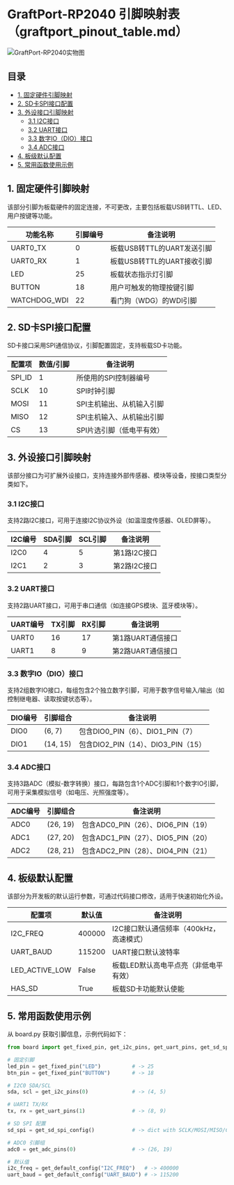 # GraftPort-RP2040 引脚映射表（graftport_pinout_table.md）

![GraftPort-RP2040实物图](graftport_rp2040_board_front.png)

## 目录
- [1. 固定硬件引脚映射](#1-固定硬件引脚映射)
- [2. SD卡SPI接口配置](#2-sd卡spi接口配置)
- [3. 外设接口引脚映射](#3-外设接口引脚映射)
  - [3.1 I2C接口](#31-i2c接口)
  - [3.2 UART接口](#32-uart接口)
  - [3.3 数字IO（DIO）接口](#33-数字io-dio-接口)
  - [3.4 ADC接口](#34-adc接口)
- [4. 板级默认配置](#4-板级默认配置)
- [5. 常用函数使用示例](#5-常用函数使用示例)

## 1. 固定硬件引脚映射
该部分引脚为板载硬件的固定连接，不可更改，主要包括板载USB转TTL、LED、用户按键等功能。

| 功能名称          | 引脚编号 | 备注说明                  |
|-------------------|----------|---------------------------|
| UART0_TX          | 0        | 板载USB转TTL的UART发送引脚 |
| UART0_RX          | 1        | 板载USB转TTL的UART接收引脚 |
| LED               | 25       | 板载状态指示灯引脚        |
| BUTTON            | 18       | 用户可触发的物理按键引脚  |
| WATCHDOG_WDI      | 22       | 看门狗（WDG）的WDI引脚    |


## 2. SD卡SPI接口配置
SD卡接口采用SPI通信协议，引脚配置固定，支持板载SD卡功能。

| 配置项   | 数值/引脚 | 备注说明                  |
|----------|-----------|---------------------------|
| SPI_ID   | 1         | 所使用的SPI控制器编号     |
| SCLK     | 10        | SPI时钟引脚               |
| MOSI     | 11        | SPI主机输出、从机输入引脚 |
| MISO     | 12        | SPI主机输入、从机输出引脚 |
| CS       | 13        | SPI片选引脚（低电平有效） |


## 3. 外设接口引脚映射
该部分接口为可扩展外设接口，支持连接外部传感器、模块等设备，按接口类型分类如下。

### 3.1 I2C接口
支持2路I2C接口，可用于连接I2C协议外设（如温湿度传感器、OLED屏等）。

| I2C编号 | SDA引脚 | SCL引脚 | 备注说明                  |
|---------|---------|---------|---------------------------|
| I2C0    | 4       | 5       | 第1路I2C接口              |
| I2C1    | 2       | 3       | 第2路I2C接口              |


### 3.2 UART接口
支持2路UART接口，可用于串口通信（如连接GPS模块、蓝牙模块等）。

| UART编号 | TX引脚 | RX引脚 | 备注说明                  |
|----------|--------|--------|---------------------------|
| UART0    | 16     | 17     | 第1路UART通信接口         |
| UART1    | 8      | 9      | 第2路UART通信接口         |


### 3.3 数字IO（DIO）接口
支持2组数字IO接口，每组包含2个独立数字引脚，可用于数字信号输入/输出（如控制继电器、读取按键状态等）。

| DIO编号 | 引脚组合       | 备注说明                  |
|---------|----------------|---------------------------|
| DIO0    | (6, 7)         | 包含DIO0_PIN（6）、DIO1_PIN（7） |
| DIO1    | (14, 15)       | 包含DIO2_PIN（14）、DIO3_PIN（15） |


### 3.4 ADC接口
支持3路ADC（模拟-数字转换）接口，每路包含1个ADC引脚和1个数字IO引脚，可用于采集模拟信号（如电压、光照强度等）。

| ADC编号 | 引脚组合         | 备注说明                          |
|---------|------------------|-----------------------------------|
| ADC0    | (26, 19)         | 包含ADC0_PIN（26）、DIO6_PIN（19） |
| ADC1    | (27, 20)         | 包含ADC1_PIN（27）、DIO5_PIN（20） |
| ADC2    | (28, 21)         | 包含ADC2_PIN（28）、DIO4_PIN（21） |


## 4. 板级默认配置
该部分为开发板的默认运行参数，可通过代码接口修改，适用于快速初始化外设。

| 配置项           | 默认值    | 备注说明                          |
|------------------|-----------|-----------------------------------|
| I2C_FREQ         | 400000    | I2C接口默认通信频率（400kHz，高速模式） |
| UART_BAUD        | 115200    | UART接口默认波特率                |
| LED_ACTIVE_LOW   | False     | 板载LED默认高电平点亮（非低电平有效） |
| HAS_SD           | True      | 板载SD卡功能默认使能              |

## 5. 常用函数使用示例
从 board.py 获取引脚信息，示例代码如下：
```python
from board import get_fixed_pin, get_i2c_pins, get_uart_pins, get_sd_spi_config, get_adc_pins, get_default_config

# 固定引脚
led_pin = get_fixed_pin("LED")          # -> 25
btn_pin = get_fixed_pin("BUTTON")       # -> 18

# I2C0 SDA/SCL
sda, scl = get_i2c_pins(0)              # -> (4, 5)

# UART1 TX/RX
tx, rx = get_uart_pins(1)               # -> (8, 9)

# SD SPI 配置
sd_spi = get_sd_spi_config()            # -> dict with SCLK/MOSI/MISO/CS

# ADC0 引脚组
adc0 = get_adc_pins(0)                  # -> (26, 19)

# 默认值
i2c_freq = get_default_config("I2C_FREQ")   # -> 400000
uart_baud = get_default_config("UART_BAUD") # -> 115200

```